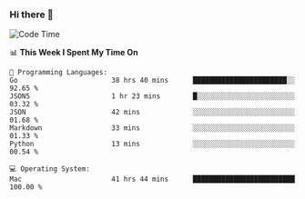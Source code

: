 ### Hi there 👋

<!--
**CrazyCollin/crazycollin** is a ✨ _special_ ✨ repository because its `README.md` (this file) appears on your GitHub profile.

Here are some ideas to get you started:

- 🔭 I’m currently working on ...
- 🌱 I’m currently learning ...
- 👯 I’m looking to collaborate on ...
- 🤔 I’m looking for help with ...
- 💬 Ask me about ...
- 📫 How to reach me: ...
- 😄 Pronouns: ...
- ⚡ Fun fact: ...
-->

<!--START_SECTION:waka-->
![Code Time](http://img.shields.io/badge/Code%20Time-4%2C783%20hrs%2048%20mins-blue)

📊 **This Week I Spent My Time On** 

```text
💬 Programming Languages: 
Go                       38 hrs 40 mins      ███████████████████████░░   92.65 % 
JSON5                    1 hr 23 mins        █░░░░░░░░░░░░░░░░░░░░░░░░   03.32 % 
JSON                     42 mins             ░░░░░░░░░░░░░░░░░░░░░░░░░   01.68 % 
Markdown                 33 mins             ░░░░░░░░░░░░░░░░░░░░░░░░░   01.33 % 
Python                   13 mins             ░░░░░░░░░░░░░░░░░░░░░░░░░   00.54 % 

💻 Operating System: 
Mac                      41 hrs 44 mins      █████████████████████████   100.00 % 
```


<!--END_SECTION:waka-->
